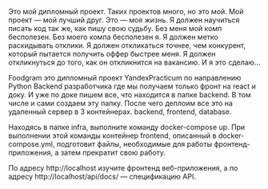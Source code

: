 Это мой дипломный проект. Таких проектов много, но это мой. Мой проект — мой лучший друг. Это — моя жизнь. Я должен научиться писать код так же, как пишу свою судьбу. Без меня мой комп бесполезен. Без моего компа бесполезен я. Я должен метко раскидывать отклики. Я должен откликаться точнее, чем конкурент, который пытается получить оффер быстрее меня. Я должен откликнуться до того, как он откликнится на вакансию. И я это сделаю...

Foodgram это дипломный проект YandexPracticum по направлению Python Backend разработчика где мы получаем только фронт на react и доку. 
И уже по доке пишем все, что находится в папке backend. В том числе и сами создаем эту папку. После чего деплоим все это на удаленный сервер в 3 контейнерах. backend, frontend, database.

Находясь в папке infra, выполните команду docker-compose up. При выполнении этой команды контейнер frontend, описанный в docker-compose.yml, подготовит файлы, необходимые для работы фронтенд-приложения, а затем прекратит свою работу.

По адресу http://localhost изучите фронтенд веб-приложения, а по адресу http://localhost/api/docs/ — спецификацию API.

